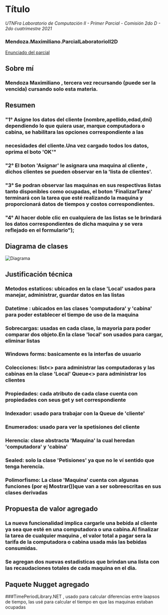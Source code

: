 # Título
*UTNFra Laboratorio de Computación II - Primer Parcial - Comisión 2do D - 2do cuatrimestre 2021*

### Mendoza.Maximiliano.ParcialLaboratorioII2D

[Enunciado del parcial](https://codeutnfra.github.io/programacion_2_laboratorio_2_apuntes/docs/evaluaciones/parciales/2d-primer-parcial/)

## Sobre mí
### Mendoza Maximiliano , tercera vez recursando (puede ser la vencida) cursando solo esta materia.

## Resumen

### "1° Asigne los datos del cliente (nombre,apellido,edad,dni) dependiendo lo que quiera usar, marque computadora o cabina, se habilitara las opciones correspondiente a las
### necesidades del cliente.Una vez cargado todos los datos, oprima el boto 'OK'"        
### "2° El boton 'Asignar' le asignara una maquina al cliente , dichos clientes se pueden observar en la 'lista de clientes'.         
### "3° Se podran observar las maquinas en sus respectivas listas tanto disponibles como ocupadas, el boton 'FinalizarTarea' terminará con la tarea que esté realizando la maquina y proporcionará datos de tiempos y costos correspondientes.
### "4° Al hacer doble clic en cualquiera de las listas se le brindará los datos correspondientes de dicha maquina y se vera reflejado en el formulario");

## Diagrama de clases
![Diagrama](https://user-images.githubusercontent.com/29763406/136733862-04700725-ce70-4c46-861d-4d969467a456.png)


## Justificación técnica

### Metodos estaticos: ubicados en la clase 'Local' usados para manejar, administrar, guardar datos en las listas
### Datetime : ubicados en las clases  'computadora' y 'cabina' para poder establecer el tiempo de uso de la maquina
### Sobrecargas: usadas en cada clase, la mayoria para poder comparar dos objeto.En la clase 'local' son usados para cargar, eliminar listas
### Windows forms: basicamente es la interfas de usuario
### Colecciones: list<> para administrar las computadoras y las cabinas  en la clase 'Local' Queue<> para administrar los clientes
### Propiedades: cada atributo de cada clase cuenta con propiedades con seus get y set correspondiente
### Indexador: usado para trabajar con la Queue de 'cliente'
### Enumerados: usado para ver la spetisiones del cliente
### Herencia: clase abstracta 'Maquina' la cual heredan 'computadora' y 'cabina' 
### Sealed: solo la clase 'Petisiones' ya que no le ví sentido que tenga herencia.
### Polimorfismo: La clase 'Maquina' cuenta con algunas funciones (por ej Mostrar())que van a ser sobreescritas en sus clases derivadas


## Propuesta de valor agregado
### La nueva funcionalidad implica cargarle una bebida al cliente ya sea que esté en una computadora o una cabina.Al finalizar la tarea de cualquier maquina , el valor total a pagar sera la tarifa de la computadora o cabina usada más las bebidas consumidas.
### Se agregan dos nuevas estadisticas que brindan una lista con las recaudaciones totales de cada maquina en el dia.

## Paquete Nugget agregado
###TimePeriodLibrary.NET , usado para calcular diferencias entre laapsos de tiempo, las usé para calcular el tiempo en que las maquinas estaban ocupadas
